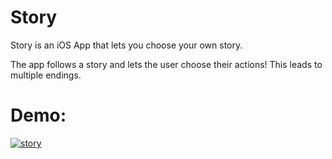 # Story
Story is an iOS App that lets you choose your own story.

The app follows a story and lets the user choose their actions! This leads to multiple endings.

# Demo:
<a href="https://media.giphy.com/media/TLI6J5o3dyqt9Vdjxe/giphy.gif"><img src="https://media.giphy.com/media/TLI6J5o3dyqt9Vdjxe/giphy.gif" title="story"/></a>
